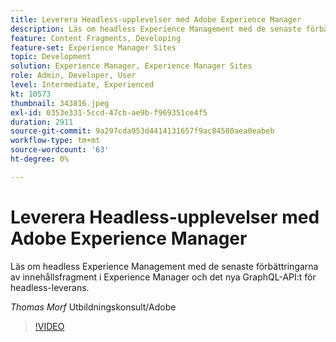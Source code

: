 ```yaml
---
title: Leverera Headless-upplevelser med Adobe Experience Manager
description: Läs om headless Experience Management med de senaste förbättringarna av innehållsfragment i Experience Manager och det nya GraphQL-API:t för headless-leverans.
feature: Content Fragments, Developing
feature-set: Experience Manager Sites
topic: Development
solution: Experience Manager, Experience Manager Sites
role: Admin, Developer, User
level: Intermediate, Experienced
kt: 10573
thumbnail: 343816.jpeg
exl-id: 0353e331-5ccd-47cb-ae9b-f969351ce4f5
duration: 2911
source-git-commit: 9a297cda953d4414131657f9ac84580aea0eabeb
workflow-type: tm+mt
source-wordcount: '63'
ht-degree: 0%

---
```


# Leverera Headless-upplevelser med Adobe Experience Manager

Läs om headless Experience Management med de senaste förbättringarna av innehållsfragment i Experience Manager och det nya GraphQL-API:t för headless-leverans.

*Thomas Morf* Utbildningskonsult/Adobe

>[!VIDEO](https://video.tv.adobe.com/v/343816/?quality=12&learn=on)

